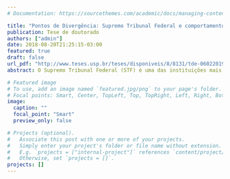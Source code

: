```yaml
---
# Documentation: https://sourcethemes.com/academic/docs/managing-content/

title: "Pontos de Divergência: Supremo Tribunal Federal e comportamento judicial"
publication: Tese de doutorado
authors: ["admin"]
date: 2018-08-20T21:25:15-03:00
featured: true
draft: false
url_pdf: "http://www.teses.usp.br/teses/disponiveis/8/8131/tde-06022019-131330/publico/2018_RodrigoMartins_VOrig.pdf"
abstract: O Supremo Tribunal Federal (STF) é uma das instituições mais importantes do país, e tem recebido cada vez mais atenção da sociedade brasileira. Ano a ano, a corte é acionada para julgar dezenas de milhares de casos, muitos deles com impacto direto na vida econômica, política e social do país. Investigar quais são os fatores que influenciam o comportamento dos ministros do STF é fundamental para compreendermos o processo de tomada de decisões do Tribunal. Apesar de existirem estudos importantes sobre o resultado das ações de controle de constitucionalidade, ainda existe espaço para estudar o comportamento individual dos ministros. O objetivo do presente trabalho é analisar o comportamento individual dos ministros do STF, utilizando-se as votações dos ministros frente às ações de controle de constitucionalidade que foram decididas de forma colegiada. A proposta de trabalho é verificar como os ministros se agrupam e quais fatores influenciam sua divisão. Para isso, propomos a utilização do método de estimação de pontos ideias. Nossa hipótese primária de trabalho é que existe uma influência da indicação presidencial no comportamento dos ministros do Supremo Tribunal Federal. Dessa forma, haveria uma divisão da Corte entre os ministros nomeados por diferentes partidos. A hipótese secundária seria que as trajetórias profissionais dos ministros também influenciam em sua forma de decidir, sendo possível, portanto, identificar divisões entre os ministros a partir desta variável. Os resultados do presente trabalho indicam que variáveis associadas aos modelos atitudinais do comportamento judicial, partidos dos presidentes que indicaram os ministros, ideologia e filosofia judicial dos ministros, são variáveis mais relevantes para explicar as agrupamentos e dissensos no STF do que as que dizem respeito as trajetórias profissionais dos juízes.

# Featured image
# To use, add an image named `featured.jpg/png` to your page's folder.
# Focal points: Smart, Center, TopLeft, Top, TopRight, Left, Right, BottomLeft, Bottom, BottomRight.
image: 
  caption: ""
  focal_point: "Smart"
  preview_only: false

# Projects (optional).
#   Associate this post with one or more of your projects.
#   Simply enter your project's folder or file name without extension.
#   E.g. `projects = ["internal-project"]` references `content/project/deep-learning/index.md`.
#   Otherwise, set `projects = []`.
projects: []
---
```

